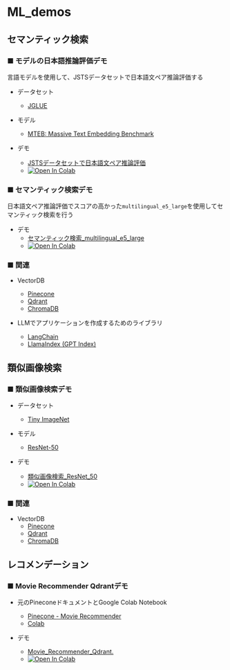 # ML_demos


## セマンティック検索

### ■ モデルの日本語推論評価デモ
言語モデルを使用して、JSTSデータセットで日本語文ペア推論評価する

* データセット
  * [JGLUE](https://github.com/yahoojapan/JGLUE)

* モデル
  * [MTEB: Massive Text Embedding Benchmark](https://huggingface.co/blog/mteb)

* デモ
  * [JSTSデータセットで日本語文ペア推論評価](JSTSデータセットで日本語文ペア推論評価.ipynb)
  * [![Open In Colab](https://colab.research.google.com/assets/colab-badge.svg)](https://colab.research.google.com/github/Hideyuki-Machida/ML_demos/blob/main/JSTS%E3%83%87%E3%83%BC%E3%82%BF%E3%82%BB%E3%83%83%E3%83%88%E3%81%A7%E6%97%A5%E6%9C%AC%E8%AA%9E%E6%96%87%E3%83%9A%E3%82%A2%E6%8E%A8%E8%AB%96%E8%A9%95%E4%BE%A1.ipynb)


### ■ セマンティック検索デモ
日本語文ペア推論評価でスコアの高かった`multilingual_e5_large`を使用してセマンティック検索を行う

* デモ 
  * [セマンティック検索_multilingual_e5_large](セマンティック検索_multilingual_e5_large.ipynb)
  * [![Open In Colab](https://colab.research.google.com/assets/colab-badge.svg)](https://colab.research.google.com/github/Hideyuki-Machida/ML_demos/blob/main/%E3%82%BB%E3%83%9E%E3%83%B3%E3%83%86%E3%82%A3%E3%83%83%E3%82%AF%E6%A4%9C%E7%B4%A2_multilingual_e5_large.ipynb)


### ■ 関連
* VectorDB
  * [Pinecone](https://www.pinecone.io/)
  * [Qdrant](https://qdrant.tech/)
  * [ChromaDB](https://www.trychroma.com/)

* LLMでアプリケーションを作成するためのライブラリ
  * [LangChain](https://www.langchain.com/)
  * [LlamaIndex (GPT Index) ](https://github.com/jerryjliu/llama_index)



## 類似画像検索

### ■ 類似画像検索デモ
* データセット
  * [Tiny ImageNet](https://paperswithcode.com/dataset/tiny-imagenet)

* モデル
  * [ResNet-50](https://pytorch.org/vision/main/models/generated/torchvision.models.resnet50.html)

* デモ
  * [類似画像検索_ResNet_50](類似画像検索_ResNet_50.ipynb)
  * [![Open In Colab](https://colab.research.google.com/assets/colab-badge.svg)](https://colab.research.google.com/github/Hideyuki-Machida/ML_demos/blob/main/%E9%A1%9E%E4%BC%BC%E7%94%BB%E5%83%8F%E6%A4%9C%E7%B4%A2_ResNet_50.ipynb)


### ■ 関連
* VectorDB
  * [Pinecone](https://www.pinecone.io/)
  * [Qdrant](https://qdrant.tech/)
  * [ChromaDB](https://www.trychroma.com/)

## レコメンデーション

### ■ Movie Recommender Qdrantデモ
* 元のPineconeドキュメントとGoogle Colab Notebook
  * [Pinecone - Movie Recommender](https://docs.pinecone.io/docs/movie-recommender)
  * [Colab](https://colab.research.google.com/github/pinecone-io/examples/blob/master/recommendation/movie-recommender/00_movie_recommender.ipynb)

* デモ
  * [Movie_Recommender_Qdrant.](Movie_Recommender_Qdrant.ipynb)
  * [![Open In Colab](https://colab.research.google.com/assets/colab-badge.svg)](https://colab.research.google.com/github/Hideyuki-Machida/ML_demos/blob/main/Movie_Recommender_Qdrant.ipynb)

  